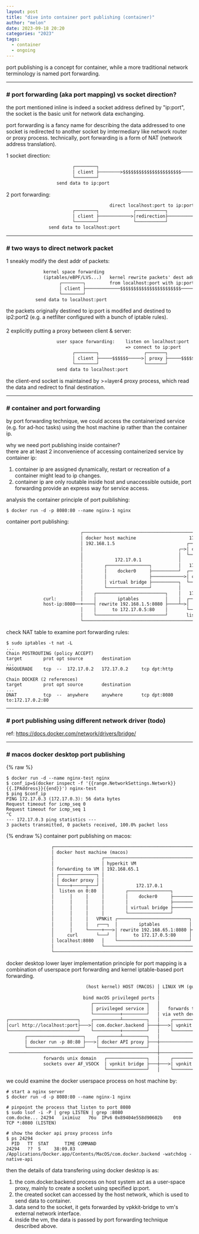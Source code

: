 ```yaml
---
layout: post
title: "dive into container port publishing (container)"
author: "melon"
date: 2023-09-18 20:20
categories: "2023"
tags:
  - container
  - ongoing
---
```


port publishing is a concept for container, while a more traditional network terminology is named port forwarding.

<hr>

### # port forwarding (aka port mapping) vs socket direction?
the port mentioned inline is indeed a socket address defined by "ip:port", the socket is the basic unit
for network data exchanging.

port forwarding is a fancy name for describing the data addressed to one socket is redirected to
another socket by imtermediary like network router or proxy process.
technically, port forwarding is a form of NAT (network address translation).

1 socket direction:

```txt
                         ┌────────┐                                       ┌────────┐
                         │ client ├────────>$$$$$$$$$$$$$$$$$$$$$$───────>│ server │
                         └────────┘                                       └────────┘
                   send data to ip:port                                listen on ip:port
```

2 port forwarding:

```txt
                                       direct localhost:port to ip:port
                         ┌────────┐             ┌───────────┐             ┌────────┐
                         │ client ├────────────>│redirection├────────────>│ server │
                         └────────┘             └───────────┘             └────────┘
                send data to localhost:port                            listen on ip:port
```

<hr>

### # two ways to direct network packet
1 sneakly modify the dest addr of packets:

```txt
              kernel space forwarding
              (iptables/eBPF/LVS...)   kernel rewrite packets' dest addr 
                    ┌────────┐         from localhost:port with ip:port         ┌────────┐
                    │ client ├─────────────$$$$$$$$$$$$$$$$$$$$$$$─────────────>│ server │
                    └────────┘                                                  └────────┘
           send data to localhost:port                                      listen on ip:port
```

the packets originally destined to ip:port is modifed and destined to ip2:port2 (e.g. a netfilter
configured with a bunch of iptable rules).

<p style="margin-bottom: 20px;"></p>

2 explicitly putting a proxy between client & server:
```txt
                   user space forwarding:    listen on localhost:port
                                             => connect to ip:port
                         ┌────────┐                 ┌───────┐                  ┌────────┐
                         │ client ├─────$$$$$$─────>│ proxy ├─────$$$$$$──────>│ server │
                         └────────┘                 └───────┘                  └────────┘
                   send data to localhost:port                              listen on ip:port
```

the client-end socket is maintained by >=layer4 proxy process, which read the data and
redirect to final destination.

<hr>

### # container and port forwarding
by port forwarding technique, we could access the containerized service (e.g. for ad-hoc tasks) using the host
machine ip rather than the container ip.

why we need port publishing inside container?  
there are at least 2 inconvenience of accessing containerized service by container ip:  
1) container ip are assigned dynamically, restart or recreation of a container might lead to ip changes.  
2) container ip are only routable inside host and unaccessible outside, port forwarding provide an
express way for service access.

analysis the container principle of port puiblishing:  

```text
$ docker run -d -p 8080:80 --name nginx-1 nginx
```

container port publishing:

```txt
                            ┌──────────────────────────────────────────────────────┐
                            │ docker host machine                    172.17.0.3    │
                            │ 192.168.1.5                           ┌───────────┐  │
                            │                                    ┌─>│ container │  │
                            │                                    │  └───────────┘  │
                            │            172.17.0.1              │                 │
                            │        ┌────────────────┐          │   172.17.0.4    │
                            │        │    docker0     ├──────────┘  ┌───────────┐  │
                            │        │                ├────────────>│ container │  │
                            │        │ virtual bridge ├──────────┐  └───────────┘  │
                            │        └────────────────┘          │                 │
                            │    ┌──────────────────────────┐    │   172.17.0.5    │
              curl:         │    │        iptables          │    │  ┌───────────┐  │
              host-ip:8080──+────┤ rewrite 192.168.1.5:8080 ├────┴─>│   nginx   │  │
                            │    │      to 172.17.0.5:80    │       └───────────┘  │
                            │    └──────────────────────────┘       listen on 0:80 │
                            └──────────────────────────────────────────────────────┘
```

check NAT table to examine port forwarding rules:

```text
$ sudo iptables -t nat -L
...
Chain POSTROUTING (policy ACCEPT)
target        prot opt source       destination
...
MASQUERADE    tcp  --  172.17.0.2   172.17.0.2     tcp dpt:http

Chain DOCKER (2 references)
target        prot opt source       destination
...
DNAT          tcp  --  anywhere     anywhere       tcp dpt:8080 to:172.17.0.2:80
```

<hr>

### # port publishing using different network driver (todo)
ref: https://docs.docker.com/network/drivers/bridge/

<hr>

### # macos docker desktop port publishing
{% raw %}
```text
$ docker run -d --name nginx-test nginx
$ conf_ip=$(docker inspect -f '{{range.NetworkSettings.Network}}{{.IPAddress}}{{end}}') nginx-test
$ ping $conf_ip
PING 172.17.0.3 (172.17.0.3): 56 data bytes
Request timeout for icmp_seq 0
Request timeout for icmp_seq 1
^C
--- 172.17.0.3 ping statistics ---
3 packets transmitted, 0 packets received, 100.0% packet loss
``` 
{% endraw %}
container port publishing on macos:
```txt
                 ┌───────────────────────────────────────────────────────────────────────────┐
                 │ docker host machine (macos)                                               │
                 │                  ┌──────────────────────────────────────────────────────┐ │
                 │                  │ hyperkit VM                            172.17.0.3    │ │
                 │ forwarding to VM │ 192.168.65.1                          ┌───────────┐  │ │
                 │ ┌──────────────┐ │                                    ┌─>│ container │  │ │
                 │ │ docker proxy │ │                                    │  └───────────┘  │ │
                 │ └────+─────┬───┘ │            172.17.0.1              │                 │ │
                 │  listen on 0:80  │        ┌────────────────┐          │   172.17.0.4    │ │
                 │      │     │     │        │    docker0     ├──────────┘  ┌───────────┐  │ │
                 │      │     │     │        │                ├────────────>│ container │  │ │
                 │      │     │     │        │ virtual bridge ├──────────┐  └───────────┘  │ │
                 │      │     │     │        └────────────────┘          │                 │ │
                 │      │     │   VPNKit ┌───────────────────────────┐   │   172.17.0.5    │ │
                 │      │     │   ┌───┐  │        iptables           │   │  ┌───────────┐  │ │
                 │      │     └─────+───>│ rewrite 192.168.65.1:8080 ├───┴─>│   nginx   │  │ │
                 │     curl       └───┘  │      to 172.17.0.5:80     │      └───────────┘  │ │
                 │ localhost:8080   │    └───────────────────────────┘      listen on 0:80 │ │
                 │                  └──────────────────────────────────────────────────────┘ │
                 └───────────────────────────────────────────────────────────────────────────┘
```

docker desktop lower layer implementation principle for port mapping is a combination of userspace port forwarding
and kernel iptable-based port forwarding.

```txt
                              (host kernel) HOST (MACOS) │ LINUX VM (guest kernel)
                                                         │
                             bind macOS privileged ports │
                                ┌────────────────────┐   │
                                │ privileged service │   │   forwards to container IP
                                └──────────+─────────┘   │ via veth devices and bridges
┌──────────────────────────┐    ┌──────────┴─────────┐   │    ┌──────────────────┐    ┌───────┐
│curl http://localhost:port├───>│ com.docker.backend ├───┼───>│ vpnkit forwarder ├───>│ nginx │
└──────────────────────────┘    └──────────+─────────┘   │    └──────────────────┘    └───────┘
       ┌─────────────────────┐    ┌────────┴─────────┐   │                            ┌─────────┐
       │ docker run -p 80:80 ├───>│ docker API proxy ├───┼───────────────────────────>│ dockerd │
       └─────────────────────┘    └──────────────────┘   │                            └─────────┘  user space
 ────────────────────────────────────────────────────────┼───────────────────────────────────────────────────
              forwards unix domain   ┌───────────────┐   │    ┌───────────────┐                  kernel space
              sockets over AF_VSOCK  │ vpnkit bridge ├───┼───>│ vpnkit bridge │
                                     └───────────────┘   │    └───────────────┘
```

we could examine the docker userspace process on host machine by:

```text
# start a nginx server
$ docker run -d -p 8080:80 --name nginx-1 nginx

# pinpoint the process that listen to port 8080
$ sudo lsof -i -P | grep LISTEN | grep :8080
com.docke... 24294   iximiuz   76u  IPv6 0x89404e558d90602b    0t0   TCP *:8080 (LISTEN)

# show the docker api proxy process info
$ ps 24294
  PID   TT  STAT      TIME COMMAND
24294   ??  S     38:09.83 /Applications/Docker.app/Contents/MacOS/com.docker.backend -watchdog -native-api
```

then the details of data transfering using docker desktop is as:  
1) the com.docker.backend process on host system act as a user-space proxy, mainly to create a socket
using specified ip:port.  
2) the created socket can accessed by the host network, which is used to send data to container.  
3) data send to the socket, it gets forwarded by vpkkit-bridge to vm's external network interface.  
4) inside the vm, the data is passed by port forwarding technique described above.
